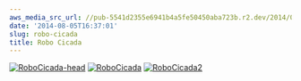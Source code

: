 ```yaml
---
aws_media_src_url: //pub-5541d2355e6941b4a5fe50450aba723b.r2.dev/2014/08/robocicada-head.jpg
date: '2014-08-05T16:37:01'
slug: robo-cicada
title: Robo Cicada
---
```


 [![RoboCicada-head](//pub-5541d2355e6941b4a5fe50450aba723b.r2.dev/2014/08/robocicada-head.jpg?w=602&h=578)](//pub-5541d2355e6941b4a5fe50450aba723b.r2.dev/2014/08/robocicada-head.jpg) [![RoboCicada](//pub-5541d2355e6941b4a5fe50450aba723b.r2.dev/2014/08/robocicada.jpg?w=602&h=452)](//pub-5541d2355e6941b4a5fe50450aba723b.r2.dev/2014/08/robocicada.jpg) [![RoboCicada2](//pub-5541d2355e6941b4a5fe50450aba723b.r2.dev/2014/08/robocicada2.jpg?w=602&h=803)](//pub-5541d2355e6941b4a5fe50450aba723b.r2.dev/2014/08/robocicada2.jpg)